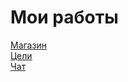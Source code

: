 # Мои работы
[Магазин](https://Atamazow.github.io/Magazin)<br>
[Цели](https://Atamazow.github.io/goals)<br>
[Чат](https://Atamazow.github.io/chat)
